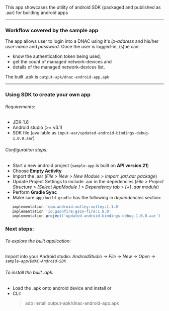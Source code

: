 This app showcases the utility of android SDK (packaged and published as .aar) for building android apps


---
### Workflow covered by the sample app
The app allows user to login into a DNAC using it's *ip-address* and his/her *user-name* and *password*. Once the user is logged-in, (s)he can:
  * know the authentication token being used,
  * get the count of managed network-devices and
  * details of the managed network-devices list.

The built .apk is `output-apk/dnac-android-app.apk`


---
### Using SDK to create your own app
###### Requirements:
  * JDK-1.8
  * Android studio (>= v3.1)
  * SDK file (available as `input-aar/updated-android-bindings-debug-1.0.0.aar`)

###### Configuration steps:
  * Start a new android project (`sample-app` is built on **API version 21**)
  * Choose **Empty Activity**
  * Import the .aar (*File > New > New Module >  Import .jar/.aar package*)
  * Update Project Settings to include .aar in the depedencies (*File > Project Structure > [Select AppModule ] > Dependency tab > [+] .aar module*)
  * Perform **Gradle Sync**
  * Make sure `app/build.gradle` has the following in *dependencies* section:
   ```gradle
      implementation 'com.android.volley:volley:1.1.0'
      implementation 'io.gsonfire:gson-fire:1.8.0'
      implementation project('updated-android-bindings-debug-1.0.0.aar')
  ```
  
### Next steps:
###### To explore the built application:
 Import into your Android studio: *AndroidStudio -> File -> New -> Open -> `sample-app/DNAC-Android-SDK`*
    
###### To install the built .apk:
 * Load the .apk onto android device and install or
 * CLI:
    > adb install output-apk/dnac-android-app.apk
 
